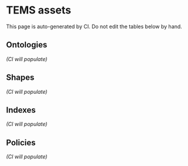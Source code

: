 # TEMS assets

This page is auto-generated by CI. Do not edit the tables below by hand.

## Ontologies
<!-- BEGIN:GENERATED tems/ontologies -->
_(CI will populate)_
<!-- END:GENERATED tems/ontologies -->

## Shapes
<!-- BEGIN:GENERATED tems/shapes -->
_(CI will populate)_
<!-- END:GENERATED tems/shapes -->

## Indexes
<!-- BEGIN:GENERATED tems/indexes -->
_(CI will populate)_
<!-- END:GENERATED tems/indexes -->

## Policies
<!-- BEGIN:GENERATED tems/policies -->
_(CI will populate)_
<!-- END:GENERATED tems/policies -->
